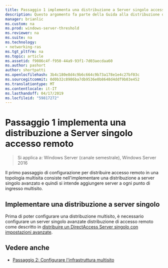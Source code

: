 ```yaml
---
title: Passaggio 1 implementa una distribuzione a Server singolo accesso remoto
description: Questo argomento fa parte della Guida alla distribuzione di più server di accesso remoto in una distribuzione multisito di Windows Server 2016.
manager: brianlic
ms.custom: na
ms.prod: windows-server-threshold
ms.reviewer: na
ms.suite: na
ms.technology:
- networking-ras
ms.tgt_pltfrm: na
ms.topic: article
ms.assetid: f9086c4f-f950-44a9-93f1-7d03aecdaa60
ms.author: pashort
author: shortpatti
ms.openlocfilehash: 3b4c180e8d4c9b6c664c9b73a178e1e4c27bf03c
ms.sourcegitcommit: 0d0b32c8986ba7db9536e0b8648d4ddf9b03e452
ms.translationtype: MT
ms.contentlocale: it-IT
ms.lasthandoff: 04/17/2019
ms.locfileid: "59817272"
---
```

# <a name="step-1-implement-a-single-server-remote-access-deployment"></a>Passaggio 1 implementa una distribuzione a Server singolo accesso remoto

>Si applica a: Windows Server (canale semestrale), Windows Server 2016

Il primo passaggio di configurazione per distribuire accesso remoto in una topologia multisita consiste nell'implementare una distribuzione a server singolo avanzato e quindi si intende aggiungere server a ogni punto di ingresso multisito.  
  
## <a name="BKMK_1.1"></a>Implementare una distribuzione a server singolo  
Prima di poter configurare una distribuzione multisito, è necessario configurare un server singolo avanzate distribuzione di accesso remoto come descritto in [distribuire un DirectAccess Server singolo con impostazioni avanzate](https://technet.microsoft.com/windows-server-docs/networking/remote-access/directaccess/single-server-advanced/deploy-a-single-directaccess-server-with-advanced-settings).  
  
## <a name="BKMK_Links"></a>Vedere anche  
  
-   [Passaggio 2: Configurare l'infrastruttura multisito](Step-2-Configure-the-Multisite-Infrastructure.md)  



